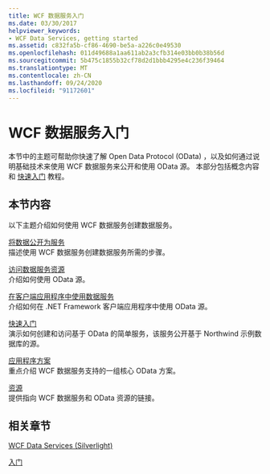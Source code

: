 ```yaml
---
title: WCF 数据服务入门
ms.date: 03/30/2017
helpviewer_keywords:
- WCF Data Services, getting started
ms.assetid: c832fa5b-cf86-4690-be5a-a226c0e49530
ms.openlocfilehash: 011d49688a1aa611ab2a3cfb314e03bb0b38b56d
ms.sourcegitcommit: 5b475c1855b32cf78d2d1bbb4295e4c236f39464
ms.translationtype: MT
ms.contentlocale: zh-CN
ms.lasthandoff: 09/24/2020
ms.locfileid: "91172601"
---
```

# <a name="getting-started-with-wcf-data-services"></a>WCF 数据服务入门

本节中的主题可帮助你快速了解 Open Data Protocol (OData) ，以及如何通过说明基础技术来使用 WCF 数据服务来公开和使用 OData 源。 本部分包括概念内容和 [快速入门](quickstart-wcf-data-services.md) 教程。  
  
## <a name="in-this-section"></a>本节内容  

 以下主题介绍如何使用 WCF 数据服务创建数据服务。  
  
 [将数据公开为服务](exposing-your-data-as-a-service-wcf-data-services.md)  
 描述使用 WCF 数据服务创建数据服务所需的步骤。  
  
 [访问数据服务资源](accessing-data-service-resources-wcf-data-services.md)  
 介绍如何使用 OData 源。  
  
 [在客户端应用程序中使用数据服务](using-a-data-service-in-a-client-application-wcf-data-services.md)  
 介绍如何在 .NET Framework 客户端应用程序中使用 OData 源。  
  
 [快速入门](quickstart-wcf-data-services.md)  
 演示如何创建和访问基于 OData 的简单服务，该服务公开基于 Northwind 示例数据库的源。  
  
 [应用程序方案](application-scenarios-wcf-data-services.md)  
 重点介绍 WCF 数据服务支持的一组核心 OData 方案。  
  
 [资源](wcf-data-services-resources.md)  
 提供指向 WCF 数据服务和 OData 资源的链接。  
  
## <a name="related-sections"></a>相关章节  

 [WCF Data Services (Silverlight)](/previous-versions/windows/silverlight/dotnet-windows-silverlight/cc838234(v=vs.95))  
  
 [入门](../adonet/ef/getting-started.md)
